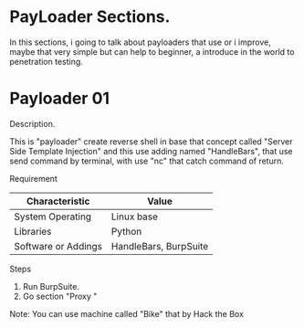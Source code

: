 # PayLoader Sections.

In this sections, i going to talk about payloaders that use or i improve, maybe that very simple but can help to beginner, a introduce in the world to penetration testing.

# Payloader 01

 Description.

 This is "payloader" create reverse shell in base that concept called "Server Side Template Injection" and this use adding named "HandleBars", that use send command by terminal, with use "nc" that catch command of return.

 Requirement

| Characteristic | Value |
| ------------- | ------------- |
| System Operating  | Linux base  |
| Libraries  | Python  |
| Software or Addings  | HandleBars, BurpSuite   |

Steps

1. Run BurpSuite.
2. Go section "Proxy "


 Note: You can use machine called "Bike" that by Hack the Box



